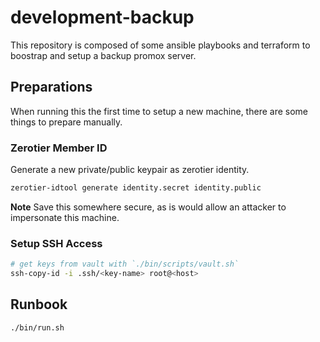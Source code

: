 # development-backup

This repository is composed of some ansible playbooks and terraform to boostrap and setup a backup promox server.

## Preparations

When running this the first time to setup a new machine, there are some things to prepare manually.

### Zerotier Member ID

Generate a new private/public keypair as zerotier identity.

```bash
zerotier-idtool generate identity.secret identity.public
```

**Note** Save this somewhere secure, as is would allow an attacker to impersonate this machine.

### Setup SSH Access

```bash
# get keys from vault with `./bin/scripts/vault.sh`
ssh-copy-id -i .ssh/<key-name> root@<host>
```

## Runbook

```bash
./bin/run.sh
```
